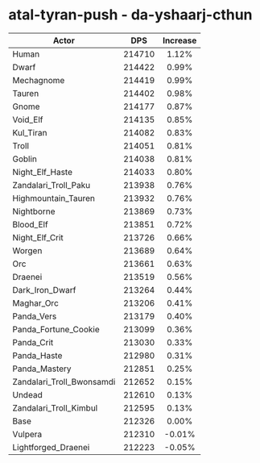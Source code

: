 # atal-tyran-push - da-yshaarj-cthun
| Actor | DPS | Increase |
|---|:---:|:---:|
|Human|214710|1.12%|
|Dwarf|214422|0.99%|
|Mechagnome|214419|0.99%|
|Tauren|214402|0.98%|
|Gnome|214177|0.87%|
|Void_Elf|214135|0.85%|
|Kul_Tiran|214082|0.83%|
|Troll|214051|0.81%|
|Goblin|214038|0.81%|
|Night_Elf_Haste|214033|0.80%|
|Zandalari_Troll_Paku|213938|0.76%|
|Highmountain_Tauren|213932|0.76%|
|Nightborne|213869|0.73%|
|Blood_Elf|213851|0.72%|
|Night_Elf_Crit|213726|0.66%|
|Worgen|213689|0.64%|
|Orc|213661|0.63%|
|Draenei|213519|0.56%|
|Dark_Iron_Dwarf|213264|0.44%|
|Maghar_Orc|213206|0.41%|
|Panda_Vers|213179|0.40%|
|Panda_Fortune_Cookie|213099|0.36%|
|Panda_Crit|213030|0.33%|
|Panda_Haste|212980|0.31%|
|Panda_Mastery|212851|0.25%|
|Zandalari_Troll_Bwonsamdi|212652|0.15%|
|Undead|212610|0.13%|
|Zandalari_Troll_Kimbul|212595|0.13%|
|Base|212326|0.00%|
|Vulpera|212310|-0.01%|
|Lightforged_Draenei|212223|-0.05%|

